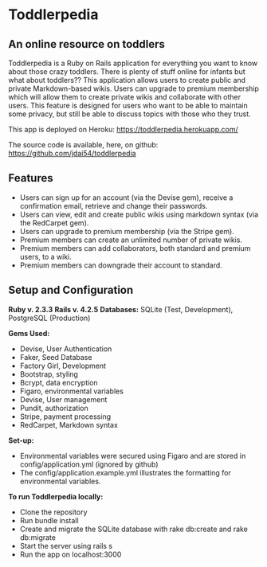 # Toddlerpedia
## An online resource on toddlers

Toddlerpedia is a Ruby on Rails application for everything you want to know about those crazy toddlers. There is plenty of stuff online for infants but what about toddlers?? This application allows users to create public and private Markdown-based wikis.  Users can upgrade to premium membership which will allow them to create private wikis and collaborate with other users. This feature is designed for users who want to be able to maintain some privacy, but still be able to discuss topics with those who they trust.

This app is deployed on Heroku: https://toddlerpedia.herokuapp.com/

The source code is available, here, on github: https://github.com/jdai54/toddlerpedia

## Features
- Users can sign up for an account (via the Devise gem), receive a confirmation email, retrieve and change their passwords.
- Users can view, edit and create public wikis using markdown syntax (via the RedCarpet gem).
- Users can upgrade to premium membership (via the Stripe gem).
- Premium members can create an unlimited number of private wikis.
- Premium members can add collaborators, both standard and premium users, to a wiki.
- Premium members can downgrade their account to standard.

## Setup and Configuration
**Ruby v. 2.3.3**
**Rails v. 4.2.5**
**Databases:** SQLite (Test, Development), PostgreSQL (Production)

**Gems Used:**
- Devise, User Authentication
- Faker, Seed Database
- Factory Girl, Development
- Bootstrap, styling
- Bcrypt, data encryption
- Figaro, environmental variables
- Devise, User management
- Pundit, authorization
- Stripe, payment processing
- RedCarpet, Markdown syntax

**Set-up:**
- Environmental variables were secured using Figaro and are stored in config/application.yml (ignored by github)
- The config/application.example.yml illustrates the formatting for environmental variables.

**To run Toddlerpedia locally:**
- Clone the repository
- Run bundle install
- Create and migrate the SQLite database with rake db:create and rake db:migrate
- Start the server using rails s
- Run the app on localhost:3000
